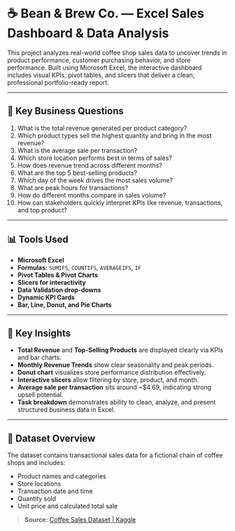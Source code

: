 # ☕ Bean & Brew Co. — Excel Sales Dashboard & Data Analysis

This project analyzes real-world coffee shop sales data to uncover trends in product performance, customer purchasing behavior, and store performance. Built using Microsoft Excel, the interactive dashboard includes visual KPIs, pivot tables, and slicers that deliver a clean, professional portfolio-ready report.

---

## 🧠 Key Business Questions
1. What is the total revenue generated per product category?
2. Which product types sell the highest quantity and bring in the most revenue?
3. What is the average sale per transaction?
4. Which store location performs best in terms of sales?
5. How does revenue trend across different months?
6. What are the top 5 best-selling products?
7. Which day of the week drives the most sales volume?
8. What are peak hours for transactions?
9. How do different months compare in sales volume?
10. How can stakeholders quickly interpret KPIs like revenue, transactions, and top product?

---

## 📊 Tools Used
- **Microsoft Excel**
- **Formulas:** `SUMIFS`, `COUNTIFS`, `AVERAGEIFS`, `IF`
- **Pivot Tables & Pivot Charts**
- **Slicers for interactivity**
- **Data Validation drop-downs**
- **Dynamic KPI Cards**
- **Bar, Line, Donut, and Pie Charts**

---

## 📌 Key Insights
- **Total Revenue** and **Top-Selling Products** are displayed clearly via KPIs and bar charts.
- **Monthly Revenue Trends** show clear seasonality and peak periods.
- **Donut chart** visualizes store performance distribution effectively.
- **Interactive slicers** allow filtering by store, product, and month.
- **Average sale per transaction** sits around ~$4.69, indicating strong upsell potential.
- **Task breakdown** demonstrates ability to clean, analyze, and present structured business data in Excel.

---

## 📂 Dataset Overview
The dataset contains transactional sales data for a fictional chain of coffee shops and includes:
- Product names and categories
- Store locations
- Transaction date and time
- Quantity sold
- Unit price and calculated total sale

> **Source:** [Coffee Sales Dataset | Kaggle](https://www.kaggle.com/datasets/ahmedabbas757/coffee-sales)

